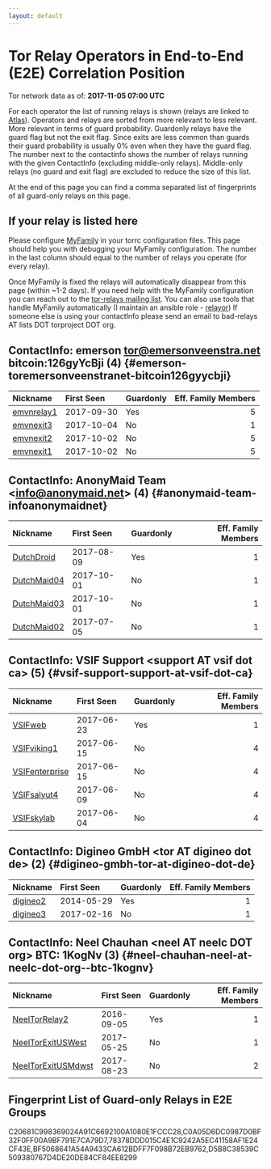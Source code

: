 ```yaml
---
layout: default
---
```



# Tor Relay Operators in End-to-End (E2E) Correlation Position

Tor network data as of: **2017-11-05 07:00 UTC**

For each operator the list of running relays is shown (relays are linked to [Atlas](https://atlas.torproject.org)).
Operators and relays are sorted from more relevant to less relevant. More relevant in terms of guard probability.
Guardonly relays have the guard flag but not the exit flag.
Since exits are less common than guards their guard probability is usually 0% even when they have the guard flag.
The number next to the contactinfo shows the number of relays running with the given ContactInfo (excluding middle-only relays).
Middle-only relays (no guard and exit flag) are excluded to reduce the size of this list.

At the end of this page you can find a comma separated list of fingerprints of all guard-only relays on this page.

## If your relay is listed here
Please configure [MyFamily](https://www.torproject.org/docs/tor-manual.html.en#MyFamily) in your torrc configuration files.
This page should help you with debugging your MyFamily configuration. The number in the last column should equal to the number of
relays you operate (for every relay).

Once MyFamily is fixed the relays will automatically disappear from this page (within ~1-2 days).
If you need help with the MyFamily configuration you can reach out to the
[tor-relays mailing list](https://lists.torproject.org/cgi-bin/mailman/listinfo/tor-relays).
You can also use tools that handle MyFamily automatically (I maintain an ansible role - 
[relayor](https://medium.com/@nusenu/deploying-tor-relays-with-ansible-6612593fa34d))
If someone else is using your contactInfo please send an email to bad-relays AT lists DOT torproject DOT org.


## ContactInfo: emerson tor@emersonveenstra.net bitcoin:126gyYcBji (4) {#emerson-toremersonveenstranet-bitcoin126gyycbji}

| Nickname                                                                                     | First Seen   | Guardonly   |   Eff. Family Members |
|:---------------------------------------------------------------------------------------------|:-------------|:------------|----------------------:|
| [emvnrelay1](https://atlas.torproject.org/#details/C20681C998369024A91C6692100A1080E1FCCC28) | 2017-09-30   | Yes         |                     5 |
| [emvnexit3](https://atlas.torproject.org/#details/24337497701FD761A5E7FB7A4E5DC72D5421045F)  | 2017-10-04   | No          |                     1 |
| [emvnexit2](https://atlas.torproject.org/#details/4B007F4B6DF506278BB2CE54F08767728551867A)  | 2017-10-02   | No          |                     5 |
| [emvnexit1](https://atlas.torproject.org/#details/7E42EB420668BBE44DA9974B4F81B527A220CAEE)  | 2017-10-02   | No          |                     5 |

## ContactInfo: AnonyMaid Team &lt;info@anonymaid.net&gt; (4) {#anonymaid-team-infoanonymaidnet}

| Nickname                                                                                      | First Seen   | Guardonly   |   Eff. Family Members |
|:----------------------------------------------------------------------------------------------|:-------------|:------------|----------------------:|
| [DutchDroid](https://atlas.torproject.org/#details/BF5068641A54A9433CA612BDFF7F098B72EB9762)  | 2017-08-09   | Yes         |                     1 |
| [DutchMaid04](https://atlas.torproject.org/#details/44182447E5E9F2997754CE53FFB4881942B5B3C6) | 2017-10-01   | No          |                     1 |
| [DutchMaid03](https://atlas.torproject.org/#details/7FAB8FED1A821455902BEA3388A6DA5BF6F78198) | 2017-10-01   | No          |                     1 |
| [DutchMaid02](https://atlas.torproject.org/#details/F0AAF9279CF541144C374D4D60CDCFA45CDB86E3) | 2017-07-05   | No          |                     1 |

## ContactInfo: VSIF Support &lt;support AT vsif dot ca&gt; (5) {#vsif-support-support-at-vsif-dot-ca}

| Nickname                                                                                         | First Seen   | Guardonly   |   Eff. Family Members |
|:-------------------------------------------------------------------------------------------------|:-------------|:------------|----------------------:|
| [VSIFweb](https://atlas.torproject.org/#details/78378DDD015C4E1C9242A5EC41158AF1E24CF43E)        | 2017-06-23   | Yes         |                     1 |
| [VSIFviking1](https://atlas.torproject.org/#details/1DEB985E3EEC0E7E0F6A887B417065E63522C5E2)    | 2017-06-15   | No          |                     4 |
| [VSIFenterprise](https://atlas.torproject.org/#details/59AE2B55941324B24354ADAAF971FC2C9F836963) | 2017-06-15   | No          |                     4 |
| [VSIFsalyut4](https://atlas.torproject.org/#details/D2461A903A754DEA625827AB333A2ECD06CE2E43)    | 2017-06-09   | No          |                     4 |
| [VSIFskylab](https://atlas.torproject.org/#details/F13B97699EF7328A6289E5C2540560903CBC79A8)     | 2017-06-04   | No          |                     4 |

## ContactInfo: Digineo GmbH &lt;tor AT digineo dot de&gt; (2) {#digineo-gmbh-tor-at-digineo-dot-de}

| Nickname                                                                                   | First Seen   | Guardonly   |   Eff. Family Members |
|:-------------------------------------------------------------------------------------------|:-------------|:------------|----------------------:|
| [digineo2](https://atlas.torproject.org/#details/C0A05D6DC0987D0BF32F0FF00A9BF791E7CA79D7) | 2014-05-29   | Yes         |                     1 |
| [digineo3](https://atlas.torproject.org/#details/B21211A1A2C68F2D9E57E3C7AEAF4F04AFC10E7F) | 2017-02-16   | No          |                     1 |

## ContactInfo: Neel Chauhan &lt;neel AT neelc DOT org&gt; BTC: 1KogNv (3) {#neel-chauhan-neel-at-neelc-dot-org--btc-1kognv}

| Nickname                                                                                             | First Seen   | Guardonly   |   Eff. Family Members |
|:-----------------------------------------------------------------------------------------------------|:-------------|:------------|----------------------:|
| [NeelTorRelay2](https://atlas.torproject.org/#details/D5B8C38539C509380767D4DE20DE84CF84EE8299)      | 2016-09-05   | Yes         |                     1 |
| [NeelTorExitUSWest](https://atlas.torproject.org/#details/0D8211D34F29F51D690303E319766E1B7C28BADB)  | 2017-05-25   | No          |                     1 |
| [NeelTorExitUSMdwst](https://atlas.torproject.org/#details/46583FB9E1E914D26D05F8073A740857DBCDFE70) | 2017-08-23   | No          |                     2 |


## Fingerprint List of Guard-only Relays in E2E Groups

C20681C998369024A91C6692100A1080E1FCCC28,C0A05D6DC0987D0BF32F0FF00A9BF791E7CA79D7,78378DDD015C4E1C9242A5EC41158AF1E24CF43E,BF5068641A54A9433CA612BDFF7F098B72EB9762,D5B8C38539C509380767D4DE20DE84CF84EE8299